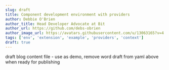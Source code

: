```yaml
---
slug: draft
title: Component development environment with providers
author: Debbie O'Brien
author_title: Head Developer Advocate at Bit
author_url: https://github.com/debs-obrien
author_image_url: https://avatars.githubusercontent.com/u/13063165?v=4
tags: ['env', 'extension', 'example', 'providers', 'context']
draft: true
---
```


draft blog content file - use as demo, remove word draft from yaml above when ready for publishing
